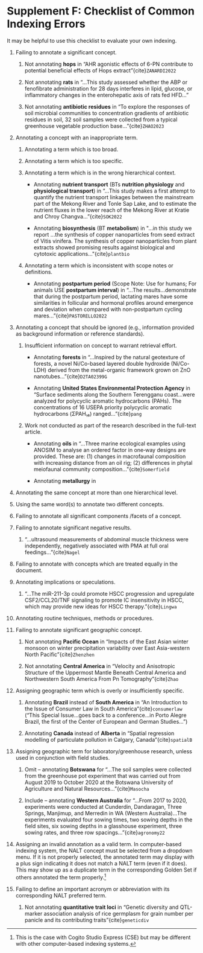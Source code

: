 # Supplement F: Checklist of Common Indexing Errors

It may be helpful to use this checklist to evaluate your own indexing. 

1.	Failing to annotate a significant concept.

    1.	Not annotating **hops** in “AHR agonistic effects of 6-PN contribute to potential beneficial effects of Hops extract”{cite}`ZANARDI2022`
        
    2.	Not annotating **rats** in “...This study assessed whether the ABP or fenofibrate administration for 28 days interferes in lipid, glucose, or inflammatory changes in the enterohepatic axis of rats fed HFD...”

    3.	Not annotating **antibiotic residues** in “To explore the responses of soil microbial communities to concentration gradients of antibiotic residues in soil, 32 soil samples were collected from a typical greenhouse vegetable production base...”{cite}`ZHAO2023`


2.	Annotating a concept with an inappropriate term.
    1.	Annotating a term which is too broad.

    2.	Annotating a term which is too specific.

    3.	Annotating a term which is in the wrong hierarchical context.
        * Annotating **nutrient transport** (BTs **nutrition physiology** and **physiological transport**) in “...This study makes a first attempt to quantify the nutrient transport linkages between the mainstream part of the Mekong River and Tonle Sap Lake, and to estimate the nutrient fluxes in the lower reach of the Mekong River at Kratie and Chroy Changva...”{cite}`SOK2022`
        
        * Annotating **biosynthesis** (BT **metabolism**) in "...in this study we report ...the synthesis of copper nanoparticles from seed extract of Vitis vinifera. The synthesis of copper nanoparticles from plant extracts showed promising results against biological and cytotoxic applications..."{cite}`plantbio`

    4.	Annotating a term which is inconsistent with scope notes or definitions.
        * Annotating **postpartum period** (Scope Note: Use for humans; For animals USE **postpartum interval**) in “...The results...demonstrate that during the postpartum period, lactating mares have some similarities in follicular and hormonal profiles around emergence and deviation when compared with non-postpartum cycling mares...”{cite}`PASTORELLO2022`


3.	Annotating a concept that should be ignored (e.g., information provided as background information or reference standards).

    1.	Insufficient information on concept to warrant retrieval effort.
        *	Annotating **forests** in “...Inspired by the natural geotexture of forests, a novel Ni/Co-based layered double hydroxide (Ni/Co-LDH) derived from the metal-organic framework grown on ZnO nanotubes...”{cite}`D2TA02399G`
        
        *	Annotating **United States Environmental Protection Agency** in “Surface sediments along the Southern Terengganu coast...were analyzed for polycyclic aromatic hydrocarbons (PAHs). The concentrations of 16 USEPA priority polycyclic aromatic hydrocarbons (ΣPAH₁₆) ranged...”{cite}`pang`

    2.	Work not conducted as part of the research described in the full-text article.
        *	Annotating **oils** in “...Three marine ecological examples using ANOSIM to analyse an ordered factor in one‐way designs are provided. These are: (1) changes in macrofaunal composition with increasing distance from an oil rig; (2) differences in phytal meiofaunal community composition..."{cite}`Somerfield`
       
        *	Annotating **metallurgy** in 


4.	Annotating the same concept at more than one hierarchical level.


5.	Using the same word(s) to annotate two different concepts.


6.	Failing to annotate all significant components /facets of a concept.


7.	Failing to annotate significant negative results.
    1.	“...ultrasound measurements of abdominal muscle thickness were independently, negatively associated with PMA at full oral feedings...”{cite}`Nagel`

8.	Failing to annotate with concepts which are treated equally in the document.


9.	Annotating implications or speculations.
    
    1. “...The miR-211-3p could promote HSCC progression and upregulate CSF2/CCL20/TNF signaling to promote IC insensitivity in HSCC, which may provide new ideas for HSCC therapy.”{cite}`Lingwa`
 

10.	Annotating routine techniques, methods or procedures.


11.	Failing to annotate significant geographic concept.

    1. Not annotating **Pacific Ocean** in “Impacts of the East Asian winter monsoon on winter precipitation variability over East Asia-western North Pacific”{cite}`Zhenzhen`

    2. Not annotating **Central America** in “Velocity and Anisotropic Structure of the Uppermost Mantle Beneath Central America and Northwestern South America From Pn Tomography”{cite}`Zhao` 


12.	Assigning geographic term which is overly or insufficiently specific.
    
    1. Annotating **Brazil** instead of **South America** in “An Introduction to the Issue of Consumer Law in South America”{cite}`consumerlaw` (“This Special Issue...goes back to a conference...in Porto Alegre Brazil, the first of the Center of European and German Studies...”)

    2. Annotating **Canada** instead of **Alberta** in “Spatial regression modelling of particulate pollution in Calgary, Canada”{cite}`spatialB`


13.	Assigning geographic term for laboratory/greenhouse research, unless used in conjunction with field studies.

    1. Omit – annotating **Botswana** for “...The soil samples were collected from the greenhouse pot experiment that was carried out from August 2019 to October 2020 at the Botswana University of Agriculture and Natural Resources...”{cite}`Masocha`
    
    2. Include – annotating **Western Australia** for “...From 2017 to 2020, experiments were conducted at Cunderdin, Dandaragan, Three Springs, Manjimup, and Merredin in WA (Western Australia)...The experiments evaluated four sowing times, two sowing depths in the field sites, six sowing depths in a glasshouse experiment, three sowing rates, and three row spacings...”{cite}`agronomy22`


14.	Assigning an invalid annotation as a valid term. In computer-based indexing system, the NALT concept must be selected from a dropdown menu. If it is not properly selected, the annotated term may display with a plus sign indicating it does not match a NALT term (even if it does). This may show up as a duplicate term in the corresponding Golden Set if others annotated the term properly.[^1]


15.	Failing to define an important acronym or abbreviation with its corresponding NALT preferred term. 
    1. Not annotating **quantitative trait loci** in “Genetic diversity and QTL-marker association analysis of rice germplasm for grain number per panicle and its contributing traits”{cite}`geneticdiv`

[^1]: This is the case with Cogito Studio Express (CSE) but may be different with other computer-based indexing systems. 





